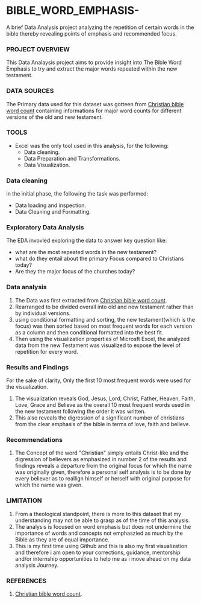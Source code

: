 # BIBLE_WORD_EMPHASIS-
A brief Data Analysis project analyzing the repetition of certain words in the bible thereby revealing points of emphasis and recommended focus.

### PROJECT OVERVIEW
This Data Analaysis project aims to provide insight into The Bible Word Emphasis to try and extract the major words repeated within the new testament. 

### DATA SOURCES
The Primary data used for this dataset was gotteen from [Christian bible word count](https://www.christianbiblereference.org/faq_WordCount.htm) containing informations for major word counts for different versions of the old and new testament. 

### TOOLS
- Excel was the only tool used in this analysis, for the following:
  - Data cleaning.
  - Data Preparation and Transformations.
  - Data Visualization.

### Data cleaning
in the initial phase, the following the task was performed:
- Data loading and inspection.
- Data Cleaning and Formatting.

### Exploratory Data Analysis

The EDA invovled exploring the data to answer key question like:

- what are the most repeated words in the new testament?
- what do they entail about the primary Focus compared to Christians today?
- Are they the major focus of the churches today?

### Data analysis

1. The Data was first extracted from [Christian bible word count](https://www.christianbiblereference.org/faq_WordCount.htm). 
2. Rearranged to be divided overall into old and new testament rather than by individual versions.
3. using conditional formatting and sorting,  the new testament(which is the focus) was then sorted based on most frequent words for each version as a column and then conditional formatted into the best fit.
4. Then using the visualization properties of Microsft Excel, the analyzed data from the new Testament was visualized to expose the level of repetition for every word.

### Results and Findings
For the sake of clarity, Only the first 10 most frequent words were used for the visualization.

1. The visualization reveals God, Jesus, Lord, Christ, Father, Heaven, Faith, Love, Grace and Believe as the overall 10 most frequent words used in the new testament following the order it was written.
2. This also reveals the digression of a significant number of christians from the clear emphasis of the bible in terms of love, faith and believe.

### Recommendations
1. The Concept of the word "Christian" simply entails Christ-like and the digression of believers as emphasized in number 2 of the results and findings reveals a departure from the original focus for which the name was originally given, therefore a personal self analysis is to be done by every believer as to reallign himself or herself with original purpose for which the name was given.

### LIMITATION
1. From a theological standpoint, there is more to this dataset that my understanding may not be able to grasp as of the time of this analysis.
2. The analysis is focused on word emphasis but does not undermine the importance of words and concepts not emphaszied as much by the Bible as they are of equal importance.
3. This is my first time using Github and this is also my first visualization and therefore i am open to your corrections, guidance, mentorship and/or internship opportunities to help me as i move ahead on my data analysis Journey.

### REFERENCES
1. [Christian bible word count](https://www.christianbiblereference.org/faq_WordCount.htm). 

